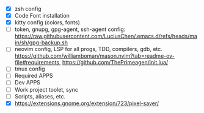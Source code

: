 - [x] zsh config
- [x] Code Font installation
- [x] kitty config (colors, fonts)
- [ ] token, gnupg, gpg-agent, ssh-agent config: https://raw.githubusercontent.com/LuciusChen/.emacs.d/refs/heads/main/sh/gpg-backup.sh
- [ ] neovim config, LSP for all progs, TDD, compilers, gdb, etc. https://github.com/williamboman/mason.nvim?tab=readme-ov-file#requirements, https://github.com/ThePrimeagen/init.lua/
- [ ] tmux config
- [ ] Required APPS
- [ ] Dev APPS
- [ ] Work project toolet, sync
- [ ] Scripts, aliases, etc.
- [x] https://extensions.gnome.org/extension/723/pixel-saver/
